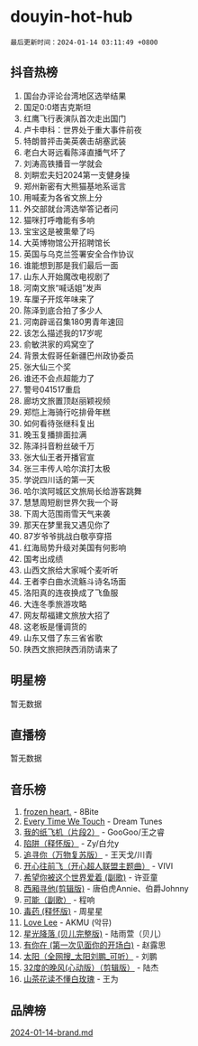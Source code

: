 # douyin-hot-hub

`最后更新时间：2024-01-14 03:11:49 +0800`

## 抖音热榜

1. 国台办评论台湾地区选举结果
1. 国足0:0塔吉克斯坦
1. 红鹰飞行表演队首次走出国门
1. 卢卡申科：世界处于重大事件前夜
1. 特朗普抨击美英袭击胡塞武装
1. 老白大哥远看陈泽直播气坏了
1. 刘涛高铁播音一学就会
1. 刘畊宏夫妇2024第一支健身操
1. 郑州新密有大熊猫基地系谣言
1. 用喊麦为各省文旅上分
1. 外交部就台湾选举答记者问
1. 猫咪打呼噜能有多响
1. 宝宝这是被熏晕了吗
1. 大英博物馆公开招聘馆长
1. 英国与乌克兰签署安全合作协议
1. 谁能想到那是我们最后一面
1. 山东人开始魔改电视剧了
1. 河南文旅“喊话姐”发声
1. 车厘子开炫年味来了
1. 陈泽到底合拍了多少人
1. 河南辟谣召集180男青年速回
1. 该怎么描述我的17岁呢
1. 俞敏洪家的鸡窝空了
1. 背景太假哥任新疆巴州政协委员
1. 张大仙三个奖
1. 谁还不会点超能力了
1. 警号041517重启
1. 廊坊文旅置顶赵丽颖视频
1. 郑恺上海骑行吃排骨年糕
1. 如何看待张继科复出
1. 晚玉复播排面拉满
1. 陈泽抖音粉丝破千万
1. 张大仙王者开播官宣
1. 张三丰传人哈尔滨打太极
1. 学说四川话的第一天
1. 哈尔滨阿城区文旅局长给游客跳舞
1. 慧慧周短剧世界欠我一个哥
1. 下周大范围雨雪天气来袭
1. 那天在梦里我又遇见你了
1. 87岁爷爷挑战白敬亭穿搭
1. 红海局势升级对美国有何影响
1. 国考出成绩
1. 山西文旅给大家喊个麦听听
1. 王者李白曲水流觞斗诗名场面
1. 洛阳真的连夜换成了飞鱼服
1. 大连冬季旅游攻略
1. 网友帮福建文旅放大招了
1. 这老板是懂调货的
1. 山东又借了东三省省歌
1. 陕西文旅把陕西消防请来了

## 明星榜

暂无数据

## 直播榜

暂无数据

## 音乐榜

1. [frozen heart.](https://sf86-cdn-tos.douyinstatic.com/obj/tos-cn-ve-2774/oIIWJfyjIACZA9zQMtnJ6hQQhFC4vhCupoRBsO) - 8Bite
1. [Every Time We Touch](https://sf86-cdn-tos.douyinstatic.com/obj/tos-cn-ve-2774/ogN6lUKQeBBfEVhIOMikG1CcJjugxk1tztZyhP) - Dream Tunes
1. [我的纸飞机（片段2）](https://sf86-cdn-tos.douyinstatic.com/obj/tos-cn-ve-2774/oM2ZrKcg2CD5AeRB2gkeXOFB1IxAGJdZPazYHf) - GooGoo/王之睿
1. [陷阱（释怀版）](https://sf3-cdn-tos.douyinstatic.com/obj/tos-cn-ve-2774/oE8C21LeZrzKLDFfQYgMzx4GAIHageG5IzayY7) - Zy/白允y
1. [追寻你（万物复苏版）](https://sf86-cdn-tos.douyinstatic.com/obj/tos-cn-ve-2774/oYeAZJsbjIDit9APmBg8u6uDUQnHmoCf3gbo74) - 王天戈/川青
1. [开心往前飞（开心超人联盟主题曲）](https://sf6-cdn-tos.douyinstatic.com/obj/tos-cn-ve-2774/9d8fb7c82cf1421fb93a9fe925275e0a) - VIVI
1. [希望你被这个世界爱着 (副歌)](https://sf3-cdn-tos.douyinstatic.com/obj/tos-cn-ve-2774/oUHCmWQfZlE3QQBKBeD8rCFLpJzPgCpImhsxMt) - 许亚童
1. [西厢寻他(剪辑版)](https://sf86-cdn-tos.douyinstatic.com/obj/tos-cn-ve-2774/oUsAVfAQKlRNxEv5qxvIB8o5qmIWUcXbzJKJhw) - 唐伯虎Annie、伯爵Johnny
1. [可能（副歌）](https://sf86-cdn-tos.douyinstatic.com/obj/tos-cn-ve-2774/cde1731888894259b333569393c2fb51) - 程响
1. [毒药 (释怀版)](https://sf6-cdn-tos.douyinstatic.com/obj/tos-cn-ve-2774/oYILMEAzspdZBIzy4frJNB8ZHPHWAhiwowd4Ad) - 周星星
1. [Love Lee](https://sf3-cdn-tos.douyinstatic.com/obj/tos-cn-ve-2774/o05GbkJGbCBTdDnMtB0fwOYgkeZp23vrWQDQBS) - AKMU (악뮤)
1. [星光降落 (贝儿完整版)](https://sf86-cdn-tos.douyinstatic.com/obj/tos-cn-ve-2774/okwB9hAwyAtsFFkFBzAX1hOOfQuIoMNs0W2Mwr) - 陆雨萱（贝儿）
1. [有你在 (第一次见面你的开场白)](https://sf86-cdn-tos.douyinstatic.com/obj/tos-cn-ve-2774/oAthrQ3ClJBfI57uBoFEgNDYtNCZ0TSYQQfxQ0) - 赵露思
1. [太阳（全网搜_太阳刘鹏_可听）](https://sf86-cdn-tos.douyinstatic.com/obj/tos-cn-ve-2774/ogWbyIQnlBFImVbeDocRdCIYtBHlbJXgfZMvgz) - 刘鹏
1. [32度的晚风(心动版）（剪辑版）](https://sf86-cdn-tos.douyinstatic.com/obj/tos-cn-ve-2774/owNyabsyWdzUulxhoJfK8IBXgp0UMQAHpvGh2B) - 陆杰
1. [山茶花读不懂白玫瑰](https://sf86-cdn-tos.douyinstatic.com/obj/tos-cn-ve-2774/osfn8B7DktrRHEPJgPCfDbw7QDQEkwC16BxZg9) - 王为

## 品牌榜

[2024-01-14-brand.md](2024-01-14-brand.md)

